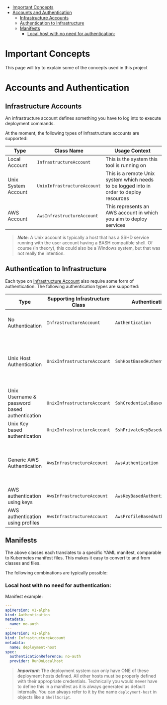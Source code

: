 
- [Important Concepts](#important-concepts)
- [Accounts and Authentication](#accounts-and-authentication)
  - [Infrastructure Accounts](#infrastructure-accounts)
  - [Authentication to Infrastructure](#authentication-to-infrastructure)
  - [Manifests](#manifests)
    - [Local host with no need for authentication:](#local-host-with-no-need-for-authentication)

# Important Concepts

This page will try to explain some of the concepts used in this project

# Accounts and Authentication

## Infrastructure Accounts

An infrastructure account defines something you have to log into to execute deployment commands.

At the moment, the following types of Infrastructure accounts are supported:

| Type                | Class Name                   | Usage Context                                                                           |
|---------------------|------------------------------|-----------------------------------------------------------------------------------------|
| Local Account       | `InfrastructureAccount`      | This is the system this tool is running on                                              |
| Unix System Account | `UnixInfrastructureAccount`  | This is a remote Unix system which needs to be logged into in order to deploy resources |
| AWS Account         | `AwsInfrastructureAccount`   | This represents an AWS account in which you aim to deploy services                      |

> _**Note**_: A Unix account is typically a host that has a SSHD service running with the user account having a BASH compatible shell. Of course (in theory), this could also be a Windows system, but that was not really the intention.

## Authentication to Infrastructure

Each type on [Infrastructure Account](#infrastructure-account) also require some form of authentication. The following authentication types are supported:

| Type                                          | Supporting Infrastructure Class | Authentication Class Name                 | Usage Context                                                                                                                                                                             |
|-----------------------------------------------|---------------------------------|-------------------------------------------|-------------------------------------------------------------------------------------------------------------------------------------------------------------------------------------------|
| No Authentication                             | `InfrastructureAccount`         | `Authentication`                          | Only really used for the local account that the tool is being run from.                                                                                                                   |
| Unix Host Authentication                      | `UnixInfrastructureAccount`     | `SshHostBasedAuthenticationConfig`        | Supporting SSH authentication to hosts, where those hosts are defined in local SSH configuration. for example in a file in `/etc/ssh/ssh_config.d`                                        |
| Unix Username & password based authentication | `UnixInfrastructureAccount`     | `SshCredentialsBasedAuthenticationConfig` | Supports unix authentication via SSH using a username and password.                                                                                                                       |
| Unix Key based authentication                 | `UnixInfrastructureAccount`     | `SshPrivateKeyBasedAuthenticationConfig`  | Supports unix authentication using private keys.                                                                                                                                          |
| Generic AWS Authentication                    | `AwsInfrastructureAccount`      | `AwsAuthentication`                       | AWS Authentication with no specifics defined and credentials are derived from the environment [more info](https://boto3.amazonaws.com/v1/documentation/api/latest/guide/credentials.html).|
| AWS authentication using keys                 | `AwsInfrastructureAccount`      | `AwsKeyBasedAuthentication`               | Uses AWS access key and secret key values to authenticate.                                                                                                                                |
| AWS authentication using profiles             | `AwsInfrastructureAccount`      | `AwsProfileBasedAuthentication`           | Uses AWS named profile to authenticate.                                                                                                                                                   |

## Manifests

The above classes each translates to a specific YAML manifest, comparable to Kubernetes manifest files. This makes it easy to convert to and from classes and files.

The following combinations are typically possible:

### Local host with no need for authentication:

Manifest example:

```yaml
---
apiVersion: v1-alpha
kind: Authentication
metadata:
  name: no-auth
---
apiVersion: v1-alpha
kind: InfrastructureAccount
metadata:
  name: deployment-host
spec:
  authenticationReference: no-auth
  provider: RunOnLocalhost
```

> _**Important**_: The deployment system can only have ONE of these deployment hosts defined. All other hosts must be properly defined with their appropriate credentials. Technically you would never have to define this in a manifest as it is always generated as default internally. You can always refer to it by the name `deployment-host` in objects like a `ShellScript`.
